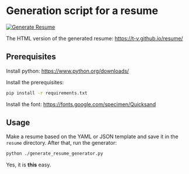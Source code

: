 # Generation script for a resume

[![Generate Resume](https://github.com/t-v/resume/actions/workflows/github-actions.yml/badge.svg)](https://github.com/t-v/resume/actions/workflows/github-actions.yml)

The HTML version of the generated resume: <https://t-v.github.io/resume/>


## Prerequisites

Install python: <https://www.python.org/downloads/>

Install the prerequisites:

``` bash
pip install -r requirements.txt
```

Install the font: <https://fonts.google.com/specimen/Quicksand>

## Usage

Make a resume based on the YAML or JSON template and save it in the `resume` directory.
After that, run the generator:

``` bash
python ./generate_resume_generator.py
```

Yes, it is __this__ easy.
